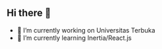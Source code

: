 ## Hi there 👋

<!--
**alfytka/alfytka** is a ✨ _special_ ✨ repository because its `README.md` (this file) appears on your GitHub profile.

Here are some ideas to get you started:
-->

- 🔭 I’m currently working on Universitas Terbuka
- 🌱 I’m currently learning Inertia/React.js
